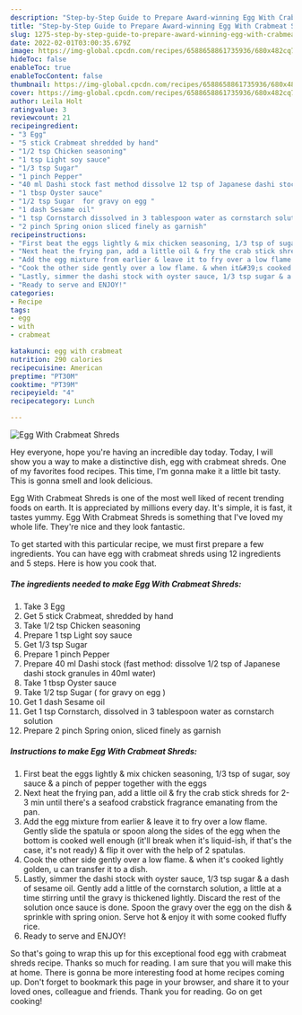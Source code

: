 ```yaml
---
description: "Step-by-Step Guide to Prepare Award-winning Egg With Crabmeat Shreds"
title: "Step-by-Step Guide to Prepare Award-winning Egg With Crabmeat Shreds"
slug: 1275-step-by-step-guide-to-prepare-award-winning-egg-with-crabmeat-shreds
date: 2022-02-01T03:00:35.679Z
image: https://img-global.cpcdn.com/recipes/6588658861735936/680x482cq70/egg-with-crabmeat-shreds-recipe-main-photo.jpg
hideToc: false
enableToc: true
enableTocContent: false
thumbnail: https://img-global.cpcdn.com/recipes/6588658861735936/680x482cq70/egg-with-crabmeat-shreds-recipe-main-photo.jpg
cover: https://img-global.cpcdn.com/recipes/6588658861735936/680x482cq70/egg-with-crabmeat-shreds-recipe-main-photo.jpg
author: Leila Holt
ratingvalue: 3
reviewcount: 21
recipeingredient:
- "3 Egg"
- "5 stick Crabmeat shredded by hand"
- "1/2 tsp Chicken seasoning"
- "1 tsp Light soy sauce"
- "1/3 tsp Sugar"
- "1 pinch Pepper"
- "40 ml Dashi stock fast method dissolve 12 tsp of Japanese dashi stock granules in 40ml water"
- "1 tbsp Oyster sauce"
- "1/2 tsp Sugar  for gravy on egg "
- "1 dash Sesame oil"
- "1 tsp Cornstarch dissolved in 3 tablespoon water as cornstarch solution"
- "2 pinch Spring onion sliced finely as garnish"
recipeinstructions:
- "First beat the eggs lightly & mix chicken seasoning, 1/3 tsp of sugar, soy sauce & a pinch of pepper together with the eggs"
- "Next heat the frying pan, add a little oil & fry the crab stick shreds for 2-3 min until there&#39;s a seafood crabstick fragrance emanating from the pan."
- "Add the egg mixture from earlier & leave it to fry over a low flame. Gently slide the spatula or spoon along the sides of the egg when the bottom is cooked well enough (it&#39;ll break when it&#39;s liquid-ish, if that&#39;s the case, it&#39;s not ready) & flip it over with the help of 2 spatulas."
- "Cook the other side gently over a low flame. & when it&#39;s cooked lightly golden, u can transfer it to a dish."
- "Lastly, simmer the dashi stock with oyster sauce, 1/3 tsp sugar & a dash of sesame oil. Gently add a little of the cornstarch solution, a little at a time stirring until the gravy is thickened lightly. Discard the rest of the solution once sauce is done. Spoon the gravy over the egg on the dish & sprinkle with spring onion. Serve hot & enjoy it with some cooked fluffy rice."
- "Ready to serve and ENJOY!"
categories:
- Recipe
tags:
- egg
- with
- crabmeat

katakunci: egg with crabmeat 
nutrition: 290 calories
recipecuisine: American
preptime: "PT30M"
cooktime: "PT39M"
recipeyield: "4"
recipecategory: Lunch

---
```



![Egg With Crabmeat Shreds](https://img-global.cpcdn.com/recipes/6588658861735936/680x482cq70/egg-with-crabmeat-shreds-recipe-main-photo.jpg)

Hey everyone, hope you're having an incredible day today. Today, I will show you a way to make a distinctive dish, egg with crabmeat shreds. One of my favorites food recipes. This time, I'm gonna make it a little bit tasty. This is gonna smell and look delicious.



Egg With Crabmeat Shreds is one of the most well liked of recent trending foods on earth. It is appreciated by millions every day. It's simple, it is fast, it tastes yummy. Egg With Crabmeat Shreds is something that I've loved my whole life. They're nice and they look fantastic.


To get started with this particular recipe, we must first prepare a few ingredients. You can have egg with crabmeat shreds using 12 ingredients and 5 steps. Here is how you cook that.

<!--inarticleads1-->

##### The ingredients needed to make Egg With Crabmeat Shreds:

1. Take 3 Egg
1. Get 5 stick Crabmeat, shredded by hand
1. Take 1/2 tsp Chicken seasoning
1. Prepare 1 tsp Light soy sauce
1. Get 1/3 tsp Sugar
1. Prepare 1 pinch Pepper
1. Prepare 40 ml Dashi stock (fast method: dissolve 1/2 tsp of Japanese dashi stock granules in 40ml water)
1. Take 1 tbsp Oyster sauce
1. Take 1/2 tsp Sugar ( for gravy on egg )
1. Get 1 dash Sesame oil
1. Get 1 tsp Cornstarch, dissolved in 3 tablespoon water as cornstarch solution
1. Prepare 2 pinch Spring onion, sliced finely as garnish




<!--inarticleads2-->

##### Instructions to make Egg With Crabmeat Shreds:

1. First beat the eggs lightly & mix chicken seasoning, 1/3 tsp of sugar, soy sauce & a pinch of pepper together with the eggs
1. Next heat the frying pan, add a little oil & fry the crab stick shreds for 2-3 min until there&#39;s a seafood crabstick fragrance emanating from the pan.
1. Add the egg mixture from earlier & leave it to fry over a low flame. Gently slide the spatula or spoon along the sides of the egg when the bottom is cooked well enough (it&#39;ll break when it&#39;s liquid-ish, if that&#39;s the case, it&#39;s not ready) & flip it over with the help of 2 spatulas.
1. Cook the other side gently over a low flame. & when it&#39;s cooked lightly golden, u can transfer it to a dish.
1. Lastly, simmer the dashi stock with oyster sauce, 1/3 tsp sugar & a dash of sesame oil. Gently add a little of the cornstarch solution, a little at a time stirring until the gravy is thickened lightly. Discard the rest of the solution once sauce is done. Spoon the gravy over the egg on the dish & sprinkle with spring onion. Serve hot & enjoy it with some cooked fluffy rice.
1. Ready to serve and ENJOY!



So that's going to wrap this up for this exceptional food egg with crabmeat shreds recipe. Thanks so much for reading. I am sure that you will make this at home. There is gonna be more interesting food at home recipes coming up. Don't forget to bookmark this page in your browser, and share it to your loved ones, colleague and friends. Thank you for reading. Go on get cooking!

